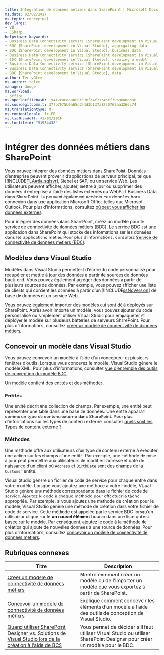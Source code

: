 ```yaml
---
title: Intégration de données métiers dans SharePoint | Microsoft Docs
ms.date: 02/02/2017
ms.topic: conceptual
dev_langs:
- VB
- CSharp
helpviewer_keywords:
- Business Data Connectivity service [SharePoint development in Visual Studio], business data
- BDC [SharePoint development in Visual Studio], aggregating data
- BDC [SharePoint development in Visual Studio], business data
- Business Data Connectivity service [SharePoint development in Visual Studio], aggregating data
- BDC [SharePoint development in Visual Studio], creating a model
- Business Data Connectivity service [SharePoint development in Visual Studio], creating a model
- Business Data Connectivity service [SharePoint development in Visual Studio], data
- BDC [SharePoint development in Visual Studio], data
author: TerryGLee
ms.author: tglee
manager: douge
ms.workload:
- office
ms.openlocfilehash: 194f2e0c88a0cbce9ef34f77246cf7969066833e
ms.sourcegitcommit: 37fb7075b0a65d2add3b137a5230767aa3266c74
ms.translationtype: MT
ms.contentlocale: fr-FR
ms.lasthandoff: 01/02/2019
ms.locfileid: "53934438"
---
```

# <a name="integrate-business-data-into-sharepoint"></a>Intégrer des données métiers dans SharePoint
  Vous pouvez intégrer des données métiers dans SharePoint. Données d’entreprise peuvent provenir d’applications de serveur principal, tel que [!INCLUDE[TLA#tla_sqlsvr](../sharepoint/includes/tlasharptla-sqlsvr-md.md)], Siebel et SAP, ou un service Web. Les utilisateurs peuvent afficher, ajouter, mettre à jour ou supprimer des données d’entreprise à l’aide des listes externes ou WebPart Business Data dans SharePoint.  Ils peuvent également accéder ces données hors connexion dans une application Microsoft Office telles que Microsoft Outlook. Pour plus d’informations, consultez [où peut vous afficher les données externes](http://go.microsoft.com/fwlink/?LinkId=169295).  
  
 Pour intégrer des données dans SharePoint, créez un modèle pour le service de connectivité de données métiers (BDC). Le service BDC est une application dans SharePoint qui stocke des informations sur les données dans les applications métier. Pour plus d’informations, consultez [Service de connectivité de données métiers (BDC)](http://go.microsoft.com/fwlink/?LinkID=169276).  
  
## <a name="models-in-visual-studio"></a>Modèles dans Visual Studio  
 Modèles dans Visual Studio permettent d’écrire du code personnalisé pour récupérer et mettre à jour des données à partir de sources de données back-end. Vous pouvez également agréger des données à partir de plusieurs sources de données. Par exemple, vous pouvez afficher une liste de clients qui contient les données à partir d’un [!INCLUDE[ssNoVersion](../sharepoint/includes/ssnoversion-md.md)] de base de données et un service Web.  
  
 Vous pouvez également importer des modèles qui sont déjà déployés sur SharePoint. Après avoir importé un modèle, vous pouvez ajouter du code personnalisé ou simplement utiliser Visual Studio pour empaqueter et déployer le modèle sur plusieurs batteries de serveurs SharePoint. Pour plus d’informations, consultez [créer un modèle de connectivité de données métiers](../sharepoint/creating-a-business-data-connectivity-model.md).  
  
## <a name="design-a-model-in-visual-studio"></a>Concevoir un modèle dans Visual Studio
 Vous pouvez concevoir un modèle à l’aide d’un concepteur et plusieurs fenêtres d’outils. Lorsque vous concevez le modèle, Visual Studio génère le modèle XML. Pour plus d’informations, consultez [vue d’ensemble des outils de conception du modèle BDC](../sharepoint/bdc-model-design-tools-overview.md).  
  
 Un modèle contient des entités et des méthodes.  
  
### <a name="entities"></a>Entités  
 Une entité décrit une collection de champs. Par exemple, une entité peut représenter une table dans une base de données. Une entité apparaît comme un type de contenu externe dans SharePoint. Pour plus d’informations sur les types de contenu externe, consultez [quels sont les Types de contenu externe ?](http://go.microsoft.com/fwlink/?LinkId=169293)  
  
### <a name="methods"></a>Méthodes  
 Une méthode offre aux utilisateurs d’un type de contenu externe à exécuter une action sur les champs d’une entité. Par exemple, une méthode de mise à jour peut permettre aux utilisateurs de modifier l’adresse et date de naissance d’un client où `Address` et `BirthDate` sont des champs de la `Customer` entité.  
  
 Visual Studio génère un fichier de code de service pour chaque entité dans votre modèle. Lorsque vous ajoutez une méthode à votre modèle, Visual Studio génère une méthode correspondante dans le fichier de code de service. Ajoutez le code à chaque méthode pour effectuer la tâche appropriée. Par exemple, si vous ajoutez une méthode de création pour le modèle, Visual Studio génère une méthode de création dans votre fichier de code de service. Cette méthode est appelée par le service BDC lorsqu’un utilisateur clique sur le **un nouvel élément** bouton dans une liste qui est basée sur le modèle. Par conséquent, ajoutez le code à la méthode de création qui ajoute de nouvelles données à une source de données. Pour plus d’informations, consultez [concevoir un modèle de connectivité de données métiers](../sharepoint/designing-a-business-data-connectivity-model.md).  
  
## <a name="related-topics"></a>Rubriques connexes
  
|Titre|Description|  
|-----------|-----------------|  
|[Créer un modèle de connectivité de données métiers](../sharepoint/creating-a-business-data-connectivity-model.md)|Montre comment créer un modèle ou de l’importer un modèle que vous exportez à partir de SharePoint.|  
|[Concevoir un modèle de connectivité de données métiers](../sharepoint/designing-a-business-data-connectivity-model.md)|Explique comment concevoir les éléments d’un modèle à l’aide des outils de conception de Visual Studio.|  
|[Quand utiliser SharePoint Designer vs. Solutions de Visual Studio lors de la création à l’aide de BCS](http://go.microsoft.com/fwlink/?LinkID=183448)|Vous permet de décider s’il faut utiliser Visual Studio ou utiliser SharePoint Designer pour créer un modèle pour le BDC.|  
